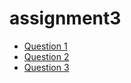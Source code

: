 # assignment3
- [Question 1](assignment3/question1.txt)
- [Question 2](assignment3/question2.txt)
- [Question 3](assignment3/question3.txt)
